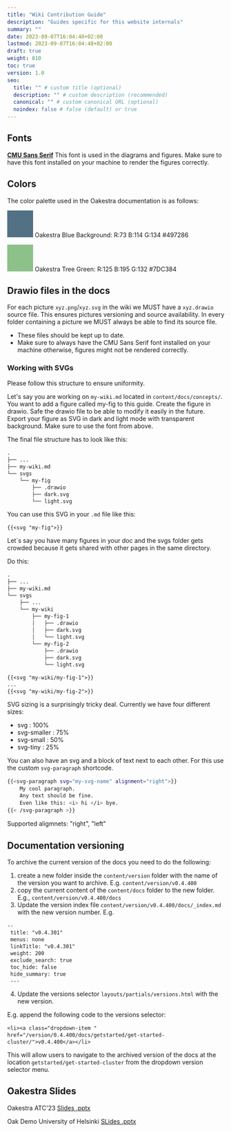 ```yaml
---
title: "Wiki Contribution Guide"
description: "Guides specific for this website internals"
summary: ""
date: 2023-09-07T16:04:48+02:00
lastmod: 2023-09-07T16:04:48+02:00
draft: true
weight: 810
toc: true
version: 1.0
seo:
  title: "" # custom title (optional)
  description: "" # custom description (recommended)
  canonical: "" # custom canonical URL (optional)
  noindex: false # false (default) or true
---
```


## Fonts

[**CMU Sans Serif**](https://online-fonts.com/fonts/cmu-sans-serif) This font is used in the diagrams and figures. Make sure to have this font installed on your machine to render the figures correctly.

## Colors

The color palette used in the Oakestra documentation is as follows:

![OakBlue](wiki-contribution-guide/oak-blue.png) Oakestra Blue Background: R:73 B:114 G:134 #497286

![OakGreen](wiki-contribution-guide/oak-green.png) Oakestra Tree Green: R:125 B:195 G:132 #7DC384

## Drawio files in the docs
For each picture `xyz.png`/`xyz.svg` in the wiki we MUST have a `xyz.drawio` source file. This ensures pictures versioning and source availability. In every folder containing a picture we MUST always be able to find its source file.

- These files should be kept up to date. 
- Make sure to always have the CMU Sans Serif font installed on your machine otherwise, figures might not be rendered correctly. 

### Working with SVGs
Please follow this structure to ensure uniformity.

Let's say you are working on `my-wiki.md` located in `content/docs/concepts/`.
You want to add a figure called my-fig to this guide.
Create the figure in drawio.
Safe the drawio file to be able to modify it easily in the future.
Export your figure as SVG in dark and light mode with transparent background.
Make sure to use the font from above.

The final file structure has to look like this:
```
.
├── ...
├── my-wiki.md
└── svgs
    └── my-fig
        ├── .drawio
        ├── dark.svg
        └── light.svg
```

You can use this SVG in your `.md` file like this:
```
{{<svg "my-fig">}}
```

Let`s say you have many figures in your doc and the svgs folder gets crowded because it gets shared with other pages in the same directory.

Do this:
```
.
├── ...
├── my-wiki.md
└── svgs
    ├── ...
    └── my-wiki
        ├── my-fig-1
        │   ├── .drawio
        │   ├── dark.svg
        │   └── light.svg
        └── my-fig-2
            ├── .drawio
            ├── dark.svg
            └── light.svg
```
```
{{<svg "my-wiki/my-fig-1">}}
...
{{<svg "my-wiki/my-fig-2">}}
```

SVG sizing is a surprisingly tricky deal.
Currently we have four different sizes:
- svg : 100%
- svg-smaller : 75%
- svg-small : 50%
- svg-tiny : 25%

You can also have an svg and a block of text next to each other.
For this use the custom `svg-paragraph` shortcode.

```bash
{{<svg-paragraph svg="my-svg-name" alignment="right">}}
    My cool paragraph.
    Any text should be fine.
    Even like this: <i> hi </i> bye.
{{< /svg-paragraph >}}
```

Supported aligmnets: "right", "left"


## Documentation versioning 

To archive the current version of the docs you need to do the following:

1. create a new folder inside the `content/version` folder with the name of the version you want to archive. E.g. `content/version/v0.4.400`
2. copy the current content of the `content/docs` folder to the new folder. E.g., `content/version/v0.4.400/docs`
3. Update the version index file `content/version/v0.4.400/docs/_index.md` with the new version number. E.g.

```
--
 title: "v0.4.301"
 menus: none
 linkTitle: "v0.4.301"
 weight: 200
 exclude_search: true
 toc_hide: false
 hide_summary: true
 ---
```

4. Update the versions selector `layouts/partials/versions.html` with the new version.

E.g. append the following code to the versions selector:
```
<li><a class="dropdown-item " href="/version/0.4.400/docs/getstarted/get-started-cluster/">v0.4.400</a></li>
```

This will allow users to navigate to the archived version of the docs at the location `getstarted/get-started-cluster` from the dropdown version selector menu.

## Oakestra Slides

Oakestra ATC'23 [Slides .pptx](https://docs.google.com/presentation/d/11MNDbxePS_4tSubPijuYlX0jpt6h-V4f/edit?usp=sharing&ouid=104865919160633335116&rtpof=true&sd=true)

Oak Demo University of Helsinki [SLides .pptx](https://docs.google.com/presentation/d/1SookEbwNI1giqW-C-6_L4cZS0opJmq3L/edit?usp=sharing&ouid=104865919160633335116&rtpof=true&sd=true)
